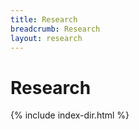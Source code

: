 ```yaml
---
title: Research
breadcrumb: Research
layout: research
---
```

# Research

{% include index-dir.html %}

